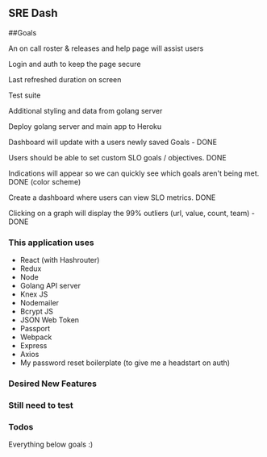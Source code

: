 ## SRE Dash

##Goals

An on call roster & releases and help page will assist users

Login and auth to keep the page secure

Last refreshed duration on screen

Test suite

Additional styling and data from golang server

Deploy golang server and main app to Heroku

Dashboard will update with a users newly saved Goals - DONE

Users should be able to set custom SLO goals / objectives. DONE

Indications will appear so we can quickly see which goals aren't being met. DONE (color scheme)

Create a dashboard where users can view SLO metrics. DONE

Clicking on a graph will display the 99% outliers (url, value, count, team) - DONE

### This application uses

- React (with Hashrouter)
- Redux
- Node
- Golang API server
- Knex JS
- Nodemailer
- Bcrypt JS
- JSON Web Token
- Passport
- Webpack
- Express
- Axios
- My password reset boilerplate (to give me a headstart on auth)

### Desired New Features

### Still need to test

### Todos

Everything below goals :)
